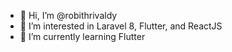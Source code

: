 - 👋 Hi, I’m @robithrivaldy
- 👀 I’m interested in Laravel 8, Flutter, and ReactJS
- 🌱 I’m currently learning Flutter


<!---
robithrivaldy/robithrivaldy is a ✨ special ✨ repository because its `README.md` (this file) appears on your GitHub profile.
You can click the Preview link to take a look at your changes.
--->
